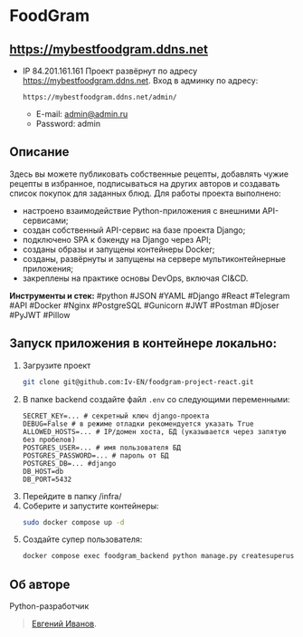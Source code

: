 # FoodGram

## https://mybestfoodgram.ddns.net
- IP 84.201.161.161
Проект развёрнут по адресу https://mybestfoodgram.ddns.net.
Вход в админку по адресу:
  ```
  https://mybestfoodgram.ddns.net/admin/
  ```
  - E-mail: admin@admin.ru
  - Password: admin

## Описание
Здесь вы можете публиковать собственные рецепты, добавлять чужие рецепты в избранное, подписываться на других авторов и создавать список покупок для заданных блюд.
Для работы проекта выполнено:
- настроено взаимодействие Python-приложения с внешними API-сервисами;
- создан собственный API-сервис на базе проекта Django;
- подключено SPA к бэкенду на Django через API;
- созданы образы и запущены контейнеры Docker;
- созданы, развёрнуты и запущены на сервере мультиконтейнерные приложения;
- закреплены на практике основы DevOps, включая CI&CD.

**Инструменты и стек:** #python #JSON #YAML #Django #React #Telegram #API #Docker #Nginx #PostgreSQL #Gunicorn #JWT #Postman #Djoser #PyJWT #Pillow

## Запуск приложения в контейнере локально:
1. Загрузите проект
    ```bash
    git clone git@github.com:Iv-EN/foodgram-project-react.git
    ```
2. В папкe backend создайте файл `.env` со следующими переменными:
   ```
   SECRET_KEY=... # секретный ключ django-проекта
   DEBUG=False # в режиме отладки рекомендуется указать True
   ALLOWED_HOSTS=... # IP/домен хоста, БД (указывается через запятую без пробелов)
   POSTGRES_USER=... # имя пользователя БД
   POSTGRES_PASSWORD=... # пароль от БД
   POSTGRES_DB=... #django
   DB_HOST=db
   DB_PORT=5432
   ```
3. Перейдите в папку /infra/ 
4. Соберите и запустите контейнеры:
   ```bash
   sudo docker compose up -d
   ```
5. Создайте супер пользователя:
   ```bash
   docker compose exec foodgram_backend python manage.py createsuperuser
   ```


## Об авторе
Python-разработчик
>[Евгений Иванов](https://github.com/Iv-EN).
